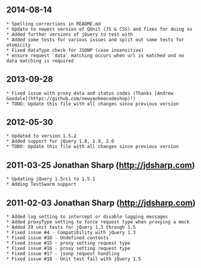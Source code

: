 ## 2014-08-14
    * Spelling corrections in README.md
    * Update to newest version of QUnit (JS & CSS) and fixes for doing so
    * Added further versions of jQuery to test with
    * Added some tests for various issues and split out some tests for atomicity
    * Fixed dataType check for JSONP (case insensitive)
    * ensure request `data` matching occurs when url is matched and no data matching is required

## 2013-09-28
	* Fixed issue with proxy data and status codes (Thanks [Andrew Goodale](https://github.com/newyankeecodeshop)!)
	* TODO: Update this file with all changes since previous version

## 2012-05-30
	* Updated to version 1.5.2
	* Added support for jQuery 1.8, 1.9, 2.0
	* TODO: Update this file with all changes since previous version

## 2011-03-25   Jonathan Sharp (http://jdsharp.com)
    * Updating jQuery 1.5rc1 to 1.5.1
	* Adding TestSwarm support

## 2011-02-03	Jonathan Sharp (http://jdsharp.com)
	* Added log setting to intercept or disable logging messages
	* Added proxyType setting to force request type when proxying a mock
	* Added 29 unit tests for jQuery 1.3 through 1.5
	* Fixed issue #4 - Compatibility with jQuery 1.3
	* Fixed issue #10 - Undefined contents
	* Fixed issue #15 - proxy setting request type
	* Fixed issue #16 - proxy setting request type
	* Fixed issue #17 - jsonp request handling
	* Fixed issue #18 - Unit test fail with jQuery 1.5
